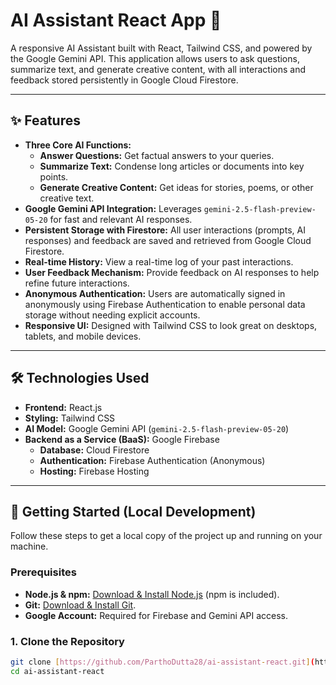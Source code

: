 # AI Assistant React App 🤖

A responsive AI Assistant built with React, Tailwind CSS, and powered by the Google Gemini API. This application allows users to ask questions, summarize text, and generate creative content, with all interactions and feedback stored persistently in Google Cloud Firestore.

---

## ✨ Features

* **Three Core AI Functions:**
    * **Answer Questions:** Get factual answers to your queries.
    * **Summarize Text:** Condense long articles or documents into key points.
    * **Generate Creative Content:** Get ideas for stories, poems, or other creative text.
* **Google Gemini API Integration:** Leverages `gemini-2.5-flash-preview-05-20` for fast and relevant AI responses.
* **Persistent Storage with Firestore:** All user interactions (prompts, AI responses) and feedback are saved and retrieved from Google Cloud Firestore.
* **Real-time History:** View a real-time log of your past interactions.
* **User Feedback Mechanism:** Provide feedback on AI responses to help refine future interactions.
* **Anonymous Authentication:** Users are automatically signed in anonymously using Firebase Authentication to enable personal data storage without needing explicit accounts.
* **Responsive UI:** Designed with Tailwind CSS to look great on desktops, tablets, and mobile devices.

---

## 🛠️ Technologies Used

* **Frontend:** React.js
* **Styling:** Tailwind CSS
* **AI Model:** Google Gemini API (`gemini-2.5-flash-preview-05-20`)
* **Backend as a Service (BaaS):** Google Firebase
    * **Database:** Cloud Firestore
    * **Authentication:** Firebase Authentication (Anonymous)
    * **Hosting:** Firebase Hosting

---

## 🚀 Getting Started (Local Development)

Follow these steps to get a local copy of the project up and running on your machine.

### Prerequisites

* **Node.js & npm:** [Download & Install Node.js](https://nodejs.org/) (npm is included).
* **Git:** [Download & Install Git](https://git-scm.com/downloads).
* **Google Account:** Required for Firebase and Gemini API access.

### 1. Clone the Repository

```bash
git clone [https://github.com/ParthoDutta28/ai-assistant-react.git](https://github.com/ParthoDutta28/ai-assistant-react.git)
cd ai-assistant-react
